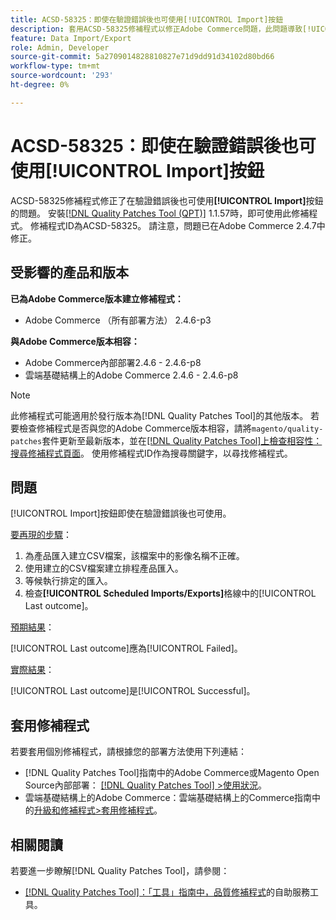 ```yaml
---
title: ACSD-58325：即使在驗證錯誤後也可使用[!UICONTROL Import]按鈕
description: 套用ACSD-58325修補程式以修正Adobe Commerce問題，此問題導致[!UICONTROL Import]按鈕在驗證錯誤後仍可使用。
feature: Data Import/Export
role: Admin, Developer
source-git-commit: 5a2709014828810827e71d9dd91d34102d80bd66
workflow-type: tm+mt
source-wordcount: '293'
ht-degree: 0%

---
```



# ACSD-58325：即使在驗證錯誤後也可使用[!UICONTROL Import]按鈕

ACSD-58325修補程式修正了在驗證錯誤後也可使用&#x200B;**[!UICONTROL Import]**&#x200B;按鈕的問題。 安裝[[!DNL Quality Patches Tool (QPT)]](/help/tools/quality-patches-tool/quality-patches-tool-to-self-serve-quality-patches.md) 1.1.57時，即可使用此修補程式。 修補程式ID為ACSD-58325。 請注意，問題已在Adobe Commerce 2.4.7中修正。

## 受影響的產品和版本

**已為Adobe Commerce版本建立修補程式：**
* Adobe Commerce （所有部署方法） 2.4.6-p3

**與Adobe Commerce版本相容：**
* Adobe Commerce內部部署2.4.6 - 2.4.6-p8
* 雲端基礎結構上的Adobe Commerce 2.4.6 - 2.4.6-p8

>[!NOTE]
>
>此修補程式可能適用於發行版本為[!DNL Quality Patches Tool]的其他版本。 若要檢查修補程式是否與您的Adobe Commerce版本相容，請將`magento/quality-patches`套件更新至最新版本，並在[[!DNL Quality Patches Tool]上檢查相容性：搜尋修補程式頁面](https://experienceleague.adobe.com/tools/commerce-quality-patches/index.html)。 使用修補程式ID作為搜尋關鍵字，以尋找修補程式。

## 問題

[!UICONTROL Import]按鈕即使在驗證錯誤後也可使用。

<u>要再現的步驟</u>：

1. 為產品匯入建立CSV檔案，該檔案中的影像名稱不正確。
1. 使用建立的CSV檔案建立排程產品匯入。
1. 等候執行排定的匯入。
1. 檢查&#x200B;**[!UICONTROL Scheduled Imports/Exports]**&#x200B;格線中的[!UICONTROL Last outcome]。

<u>預期結果</u>：

[!UICONTROL Last outcome]應為[!UICONTROL Failed]。

<u>實際結果</u>：

[!UICONTROL Last outcome]是[!UICONTROL Successful]。

## 套用修補程式

若要套用個別修補程式，請根據您的部署方法使用下列連結：

* [!DNL Quality Patches Tool]指南中的Adobe Commerce或Magento Open Source內部部署： [[!DNL Quality Patches Tool] >使用狀況](/help/tools/quality-patches-tool/usage.md)。
* 雲端基礎結構上的Adobe Commerce：雲端基礎結構上的Commerce指南中的[升級和修補程式>套用修補程式](https://experienceleague.adobe.com/docs/commerce-cloud-service/user-guide/develop/upgrade/apply-patches.html)。


## 相關閱讀

若要進一步瞭解[!DNL Quality Patches Tool]，請參閱：

* [[!DNL Quality Patches Tool]：「工具」指南中，品質修補程式](/help/tools/quality-patches-tool/quality-patches-tool-to-self-serve-quality-patches.md)的自助服務工具。

